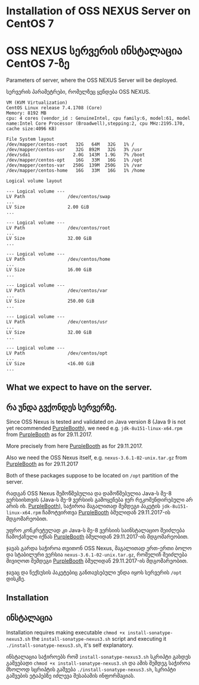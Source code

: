 # Installation of OSS NEXUS Server on CentOS 7
# OSS NEXUS სერვერის ინსტალაცია CentOS 7-ზე

Parameters of server, where the OSS NEXUS Server will be deployed.

სერვერის პარამეტრები, რომელზეც ყენდება OSS NEXUS.

```
VM (KVM Virtualization)
CentOS Linux release 7.4.1708 (Core) 
Memory: 8192 MB
cpu: 4 cores (vendor_id	: GenuineIntel, cpu family:6, model:61, model name:Intel Core Processor (Broadwell),stepping:2, cpu MHz:2195.170, cache size:4096 KB)

File System layout
/dev/mapper/centos-root   32G   64M   32G   1% /
/dev/mapper/centos-usr    32G  892M   32G   3% /usr
/dev/sda1                2.0G  143M  1.9G   7% /boot
/dev/mapper/centos-opt    16G   33M   16G   1% /opt
/dev/mapper/centos-var   250G  139M  250G   1% /var
/dev/mapper/centos-home   16G   33M   16G   1% /home

Logical volume layout

--- Logical volume ---
LV Path                /dev/centos/swap
...
LV Size                2.00 GiB
...

--- Logical volume ---
LV Path                /dev/centos/root
...
LV Size                32.00 GiB
...

--- Logical volume ---
LV Path                /dev/centos/home
...
LV Size                16.00 GiB
...

--- Logical volume ---
LV Path                /dev/centos/var
...
LV Size                250.00 GiB
...

--- Logical volume ---
LV Path                /dev/centos/usr
...
LV Size                32.00 GiB
...

--- Logical volume ---
LV Path                /dev/centos/opt
...
LV Size                <16.00 GiB
...
```

## What we expect to have on the server.
## რა უნდა გვქონდეს სერვერზე.

Since OSS Nexus is tested and validated on Java version 8 (Java 9 is not yet recommended [PurpleBooth](https://help.sonatype.com/display/NXRM3/System+Requirements)), we need e.g. `jdk-8u151-linux-x64.rpm` from [PurpleBooth](http://www.oracle.com/technetwork/java/javase/downloads/jdk8-downloads-2133151.html) as for 29.11.2017.

More precisely from here [PurpleBooth](http://download.oracle.com/otn-pub/java/jdk/8u151-b12/e758a0de34e24606bca991d704f6dcbf/jdk-8u151-linux-x64.rpm) as for 29.11.2017.

Also we need the OSS Nexus itself, e.g. `nexus-3.6.1-02-unix.tar.gz` from [PurpleBooth](https://www.sonatype.com/download-oss-sonatype) as for 29.11.2017

Both of these packages suppose to be located on `/opt` partition of the server.

რადგან OSS Nexus შემოწმებულია და დამოწმებულია Java-ს მე-8 ვერსიისთვის (Java-ს მე-9 ვერსიის გამოყენება ჯერ რეკომენდირებული არ არის იხ. [PurpleBooth](https://help.sonatype.com/display/NXRM3/System+Requirements)), საჭიროა მაგალითად შემდეგი პაკეტის `jdk-8u151-linux-x64.rpm` ჩამოტვირთვა [PurpleBooth](http://www.oracle.com/technetwork/java/javase/downloads/jdk8-downloads-2133151.html) ბმულიდან 29.11.2017-ის მდგომარეობით.

უფრო კონკრეტულად კი Java-ს მე-8 ვერსიის საინსტალაციო შეიძლება ჩამოქაჩული იქნას [PurpleBooth](http://download.oracle.com/otn-pub/java/jdk/8u151-b12/e758a0de34e24606bca991d704f6dcbf/jdk-8u151-linux-x64.rpm) ბმულიდან 29.11.2017-ის მდგომარეობით.

ჯავას გარდა საჭიროა თვითონ OSS Nexus, მაგალითად ერთ-ერთი ბოლო და სტაბილური ვერსია `nexus-3.6.1-02-unix.tar.gz`, რომელიჩ შეიძლება მივიღოთ შემდეგი [PurpleBooth](https://www.sonatype.com/download-oss-sonatype) ბმულიდან 29.11.2017-ის მდგომარეობით.

ჯავაც და ნექსუსის პაკეტებიც განთავსებული უნდა იყოს სერვერის `/opt` დისკზე.

## Installation
## ინსტალაცია

Installation requires making executable `chmod +x install-sonatype-nexus3.sh` the `install-sonatype-nexus3.sh` script and executing it `./install-sonatype-nexus3.sh`, it's self explanatory.

ინსტალაცია საჭიროებს რომ `install-sonatype-nexus3.sh` სკრიპტი გახდეს გაშვებადი `chmod +x install-sonatype-nexus3.sh` და ამის შემდეგ საჭიროა მხოლოდ სცრიპტის გაშვება `./install-sonatype-nexus3.sh`, სკრიპტი გაშვების ეტაპებზე იძლევა შესაბამის ინფორმაციას.
